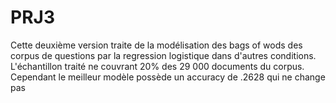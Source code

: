 # PRJ3
Cette  deuxième version traite de la modélisation des bags of wods des corpus de questions par la regression logistique dans d'autres conditions. L'échantillon  traité ne couvrant 20% des 29 000 documents du corpus. Cependant le meilleur modèle possède un accuracy de .2628 qui ne change pas